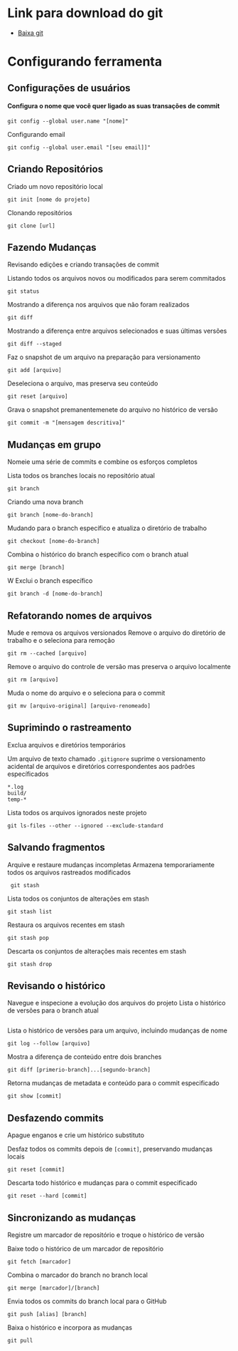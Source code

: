 # Link para download do git
- [Baixa git](https://git-scm.com/downloads)

# Configurando  ferramenta

## Configurações de usuários

#### Configura o nome que você quer ligado as suas transações de commit
```
git config --global user.name "[nome]"
```

Configurando email
```
git config --global user.email "[seu email]]"
```


## Criando Repositórios

Criado um novo repositório local
```
git init [nome do projeto]
```

Clonando repositórios
```
git clone [url]
```

## Fazendo Mudanças
Revisando edições e criando transações de commit

Listando todos os arquivos novos ou modificados para serem commitados
```
git status
```

Mostrando a diferença nos arquivos que não foram realizados
```
git diff
```

Mostrando a diferença entre arquivos selecionados e suas últimas versões
```
git diff --staged
```

Faz o snapshot de um arquivo na preparação para versionamento
```
git add [arquivo]
```

Deseleciona o arquivo, mas preserva seu conteúdo
```
git reset [arquivo]
```

Grava o snapshot premanentemenete do arquivo no histórico de versão
```
git commit -m "[mensagem descritiva]"
```

## Mudanças em grupo
Nomeie uma série de commits e combine os esforços completos

Lista todos os branches locais no repositório atual

```
git branch
```
Criando uma nova branch

```
git branch [nome-do-branch]
```

Mudando para o branch específico e atualiza o diretório de trabalho

```
git checkout [nome-do-branch]
```

Combina o histórico do branch específico com o branch atual
```
git merge [branch]
```
W
Exclui o branch específico
```
git branch -d [nome-do-branch]
```

## Refatorando nomes de arquivos

Mude e remova os arquivos versionados
Remove o arquivo do diretório de trabalho e o seleciona para remoção
```
git rm --cached [arquivo]
```
Remove o arquivo do controle de versão mas preserva o arquivo
localmente
```
git rm [arquivo]
```
Muda o nome do arquivo e o seleciona para o commit
```
git mv [arquivo-original] [arquivo-renomeado]
```

## Suprimindo o rastreamento
Exclua arquivos e diretórios temporários

Um arquivo de texto chamado `.gitignore` suprime o versionamento
acidental de arquivos e diretórios correspondentes aos padrões
específicados

```
*.log
build/
temp-*
```

Lista todos os arquivos ignorados neste projeto
```
git ls-files --other --ignored --exclude-standard
```

## Salvando fragmentos
Arquive e restaure mudanças incompletas
Armazena temporariamente todos os arquivos rastreados modificados

```
 git stash
```
Lista todos os conjuntos de alterações em stash
```
git stash list
```
Restaura os arquivos recentes em stash
```
git stash pop
```
Descarta os conjuntos de alterações mais recentes em stash
```
git stash drop
```

## Revisando o histórico

Navegue e inspecione a evolução dos arquivos do projeto
Lista o histórico de versões para o branch atual
```git log
```
Lista o histórico de versões para um arquivo, incluindo mudanças de
nome
```
git log --follow [arquivo]
```
Mostra a diferença de conteúdo entre dois branches
```
git diff [primerio-branch]...[segundo-branch]
```
Retorna mudanças de metadata e conteúdo para o commit especificado
```
git show [commit]
```

## Desfazendo commits

Apague enganos e crie um histórico substituto

Desfaz todos os commits depois de `[commit]`, preservando
mudanças locais
```
git reset [commit]
```

Descarta todo histórico e mudanças para o commit especificado
```
git reset --hard [commit]
```

## Sincronizando as mudanças
Registre um marcador de repositório e troque o histórico de versão

Baixe todo o histórico de um marcador de repositório
```
git fetch [marcador]
```
Combina o marcador do branch no branch local
```
git merge [marcador]/[branch]
```
Envia todos os commits do branch local para o GitHub
```
git push [alias] [branch]
```
Baixa o histórico e incorpora as mudanças
```
git pull
```